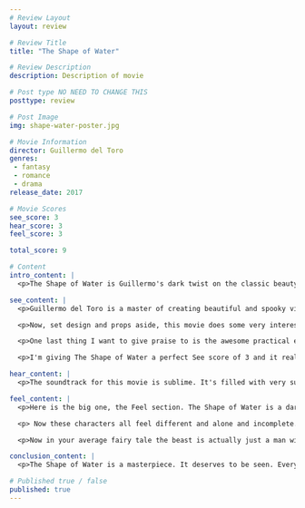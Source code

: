 ```yaml
---
# Review Layout
layout: review

# Review Title
title: "The Shape of Water"

# Review Description
description: Description of movie

# Post type NO NEED TO CHANGE THIS
posttype: review

# Post Image
img: shape-water-poster.jpg

# Movie Information
director: Guillermo del Toro
genres:
 - fantasy
 - romance
 - drama
release_date: 2017

# Movie Scores
see_score: 3
hear_score: 3
feel_score: 3

total_score: 9

# Content
intro_content: |
  <p>The Shape of Water is Guillermo's dark twist on the classic beauty and the beast style fairy tale. The film takes place in America in the 1960s and follows a mute custodian named Elisa (played by Sally Hawkins). She works at a high security government facility that brings in an amphibious humanoid creature to study. The creature is brought in by a Colonel Richard Strickland (played by a positively menacing Michael Shannon) who only wants to exploit the creature for it's possible advantages in the Space Race. Elisa and the creature form a strong bond, due to their shared inability to communicate like everyone else, and she must try to save it from being tortured and experimented on.</p>

see_content: |
  <p>Guillermo del Toro is a master of creating beautiful and spooky visuals. He fills every single scene with just tons and tons of character. Our main character Lisa lives in an apartment above a movie theatre and her apartment is just so unique and interesting filled with all sorts of tiny details that really add to the character. All the locations are painstakingly designed to look as true to life as possible for the era. Every nook and cranny in every room is filled with tiny details you may never even notice, but they are all there for a reason and add to the feel of the movie.</p>

  <p>Now, set design and props aside, this movie does some very interesting things with all the camera work. There are so many scenes that are unexpected and powerful. One in particular is of Elisa and the creature dancing in a daydream scene. The scene is shot like one of the old movies Elisa watches with her next door neighbour. This scene is shot in black and white and is so out of this world due to it being a daydream.</p>

  <p>One last thing I want to give praise to is the awesome practical effects of the creature design. The amphibious humanoid creature is played by Doug Jones and is mostly a real suit with some cg added here and there depending on the scene. It looks very real and Doug Jones does an incredible job bringing it to life</p>

  <p>I'm giving The Shape of Water a perfect See score of 3 and it really deserves it. This movie does so much with what you see that it could probably be a silent film just due to all the character, emotion and detail injected into every scene. On top of that, every shot of this movie is just put together with so much care and thought. It really is a visual masterpiece.</p>

hear_content: |
  <p>The soundtrack for this movie is sublime. It's filled with very subtle and beautiful french music that really sets a romantic and airy vibe. It might seem strange that a movie set in America in the 60s would have a very obviously romantic french soundtrack, but it really fits with the aesthetic of this movie. It adds so much to the tone and feeling. I really wish I had more of an ability to put to words what I feel about music. The soundtrack in this movie is perfect and very memorable and for that I think it deserves a perfect 3.</p>

feel_content: |
  <p>Here is the big one, the Feel section. The Shape of Water is a dark fantasy / romance film and it has a very powerful message. The movie is about how even though you may feel incomplete or imperfect and alone you are not alone. Elisa is a mute but she is not deaf, she communicates with sign language. She is about 40 and not married or in a relationship and she lives alone. Her neighbour Giles (played just perfectly by Richard Jenkins) is an even older artist who just can't seem to get any work now that photography is taking over. He is also not married and lives alone, and on top of that is gay. The creature may be humanoid in appearance but is totally alien in it's captive environment. It cannot speak or communicate and is the only one of it's kind.</p>

  <p> Now these characters all feel different and alone and incomplete. They are all basically the only one of their kind in this small town. But they learn from each other that being different does not make you weak, and that you are never really alone. The love story between the creature and Elisa is so powerful and emotional even though neither of them can speak. They convey so much emotion through their movement and facial expressions and later even sign language and music.</p>

  <p>Now in your average fairy tale the beast is actually just a man with a spell over him and when the beauty does something to lift the spell they will live happily ever after as normal people. The Shape of Water flips this on it's head with a creature that really is just a creature and is not human in any way and with a beauty that is not normal or even typically young or conventionally beautiful. This movie does everything right and makes you really care the whole time about these characters and their connections with each other. It deserves a perfect score of 3.</p>

conclusion_content: |
  <p>The Shape of Water is a masterpiece. It deserves to be seen. Everything that makes a movie good is here. The visuals are stunning and full of depth and detail. The score is perfect for the visuals. It conveys the aesthetic and theme of the movie so well and on top of all that this movie has characters that you just love. Characters that you want to succeed and be happy. The movie makes you feel from beginning to end. Even if you aren't interested in this movie you should really do yourself a favor and watch it. I don't think you will be disappointed.</p>

# Published true / false
published: true
---
```

